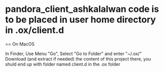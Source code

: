 # pandora_client_ashkalalwan code is to be placed in user home directory in .ox/client.d

== On MacOS

In Finder, Use Menu "Go", Select "Go to Folder" and enter "~/.ox/"
Download (and extract if needed) the content of this project there, you shuld end up with folder named client.d in the .ox folder
